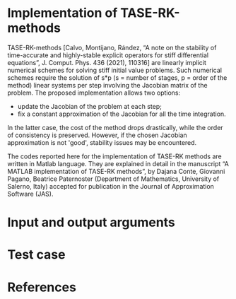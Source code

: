 # Implementation of TASE-RK-methods
TASE-RK-methods [Calvo, Montijano, Rández, “A note on the stability of time-accurate and highly-stable explicit operators for stiff differential equations”, J. Comput. Phys. 436 (2021), 110316] are linearly implicit numerical schemes for solving stiff initial value problems. 
Such numerical schemes require the solution of s*p (s = number of stages, p = order of the method) linear systems per step involving the Jacobian matrix of the problem. The proposed implementation allows two options:
- update the Jacobian of the problem at each step;
- fix a constant approximation of the Jacobian for all the time integration.

In the latter case, the cost of the method drops drastically, while the order of consistency is preserved. However, if the chosen Jacobian approximation is not 'good', stability issues may be encountered.

The codes reported here for the implementation of TASE-RK methods are written in Matlab language. 
They are explained in detail in the manuscript “A MATLAB implementation of TASE-RK methods”, by Dajana Conte, Giovanni Pagano, Beatrice Paternoster (Department of Mathematics, University of Salerno, Italy) accepted for publication in the Journal of Approximation Software (JAS).

# Input and output arguments

# Test case

# References
